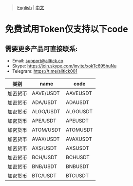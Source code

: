 > [English](./product_code_list_cryptocurrency.md) | [中文](./product_code_list_cryptocurrency_cn.md)

# 免费试用Token仅支持以下code

## 需要更多产品可直接联系:<br/>
- Email: support@alltick.co
- Skype: https://join.skype.com/invite/xokTc695huNu
- Telegram: https://t.me/alltick001

| 类别 | name | code |
| --- | --- | --- |
|加密货币|AAVE/USDT|AAVEUSDT|
|加密货币|ADA/USDT|ADAUSDT|
|加密货币|ALGO/USDT|ALGOUSDT|
|加密货币|APE/USDT|APEUSDT|
|加密货币|ATOM/USDT|ATOMUSDT|
|加密货币|AVAX/USDT|AVAXUSDT|
|加密货币|AXS/USDT|AXSUSDT|
|加密货币|BCH/USDT|BCHUSDT|
|加密货币|BNB/USDT|BNBUSDT|
|加密货币|BTC/USDT|BTCUSDT|
